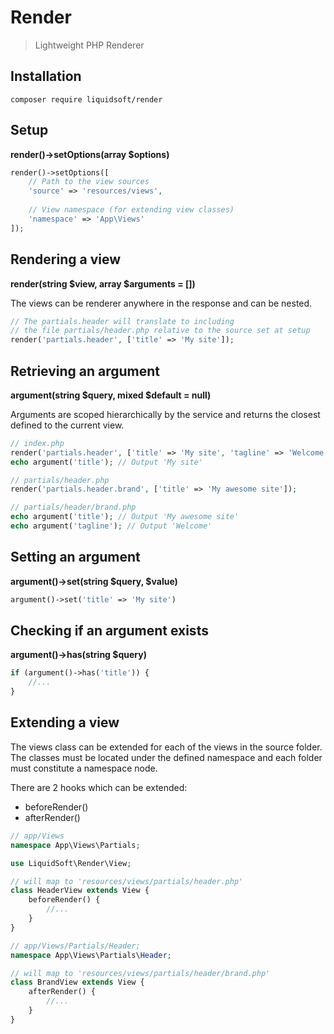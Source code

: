 # Render
> Lightweight PHP Renderer

## Installation
```shell
composer require liquidsoft/render
```

## Setup
**render()->setOptions(array $options)**

```php
render()->setOptions([
    // Path to the view sources
    'source' => 'resources/views',
    
    // View namespace (for extending view classes)
    'namespace' => 'App\Views'
]);
```

## Rendering a view
**render(string $view, array $arguments = [])**

The views can be renderer anywhere in the response and can be nested.
```php
// The partials.header will translate to including
// the file partials/header.php relative to the source set at setup
render('partials.header', ['title' => 'My site']);
```

## Retrieving an argument
**argument(string $query, mixed $default = null)**

Arguments are scoped hierarchically by the service and returns the closest defined to the current view.

```php
// index.php
render('partials.header', ['title' => 'My site', 'tagline' => 'Welcome']);
echo argument('title'); // Output 'My site'

// partials/header.php
render('partials.header.brand', ['title' => 'My awesome site']);

// partials/header/brand.php
echo argument('title'); // Output 'My awesome site'
echo argument('tagline'); // Output 'Welcome'
```

## Setting an argument
**argument()->set(string $query, $value)**

```php
argument()->set('title' => 'My site')
```

## Checking if an argument exists
**argument()->has(string $query)**
```php
if (argument()->has('title')) {
    //...
}
```

## Extending a view
The views class can be extended for each of the views in the source folder.
The classes must be located under the defined namespace and each folder must constitute a namespace node.

There are 2 hooks which can be extended:
- beforeRender()
- afterRender()

```php
// app/Views
namespace App\Views\Partials;

use LiquidSoft\Render\View;

// will map to 'resources/views/partials/header.php'
class HeaderView extends View {
    beforeRender() {
        //...
    }
}

// app/Views/Partials/Header;
namespace App\Views\Partials\Header;

// will map to 'resources/views/partials/header/brand.php'
class BrandView extends View {
    afterRender() {
        //...
    }
}
```